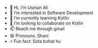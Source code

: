 - 👋 Hi, I’m Usman Ali
- 👀 I’m interested in Software Development
- 🌱 I’m currently learning Kotlin
- 💞️ I’m looking to collaborate on Kotlin
- 📫 Reach me through gmail
- 😄 Pronouns: Shani
- ⚡ Fun fact: Sota bohat hu

<!---
usmancout/usmancout is a ✨ special ✨ repository because its `README.md` (this file) appears on your GitHub profile.
You can click the Preview link to take a look at your changes.
--->
